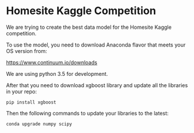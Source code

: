 # Homesite Kaggle Competition
We are trying to create the best data model for the Homesite Kaggle competition.

To use the model, you need to download Anaconda flavor that meets your OS version from:

https://www.continuum.io/downloads

We are using python 3.5 for development. 

After that you need to download xgboost library and update all the libraries in your repo:

```
pip install xgboost
```

Then the following commands to update your libraries to the latest:

```
conda upgrade numpy scipy
```


